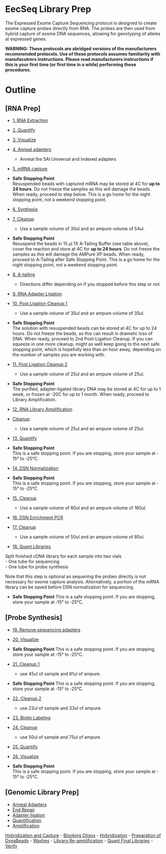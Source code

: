 EecSeq Library Prep
================

The Expressed Exome Capture Sequencing protocol is designed to create
exome capture probes directly from RNA. The probes are then used from
hybrid capture of exome DNA sequences, allowing for genotyping of
alleles at expressed genes.

**WARNING: These protocols are abridged versions of the manufacturers
recommended protocols. Use of these protocols assumes familiarity with
manufacutrers instructions. Please read manufacturers instructions if
this is your first time (or first time in a while) performing these
procedures.**

# Outline

## \[RNA Prep\]

  - [1. RNA
    Extraction](https://pinskylab.github.io/laboratory/protocols/rna_extraction_tri.nb.html)

  - [2.
    Quantify](https://pinskylab.github.io/laboratory/protocols/Qubit-HS.nb.html)

  - [3.
    Visualize](https://pinskylab.github.io/laboratory/protocols/bioanalyzer.nb.html)

  - [4. Anneal
    adapters](https://pinskylab.github.io/laboratory/protocols/anneal.nb.html)
    
      - Anneal the SAI Universal and Indexed adapters

  - [5. mRNA
    capture](https://pinskylab.github.io/laboratory/protocols/mrna-capture.nb.html)

  - **Safe Stopping Point**  
    Resuspended beads with captured mRNA may be stored at 4C for **up to
    24 hours**. Do not freeze the samples as this will damage the beads.
    When ready, proceed to step below. This is a go home for the night
    stopping point, not a weekend stopping point.

  - [6.
    Synthesis](https://pinskylab.github.io/laboratory/protocols/synthesis_eecseq.nb.html)

  - [7.
    Cleanup](https://pinskylab.github.io/laboratory/protocols/ampure.nb.html)
    
      - Use a sample volume of 30ul and an ampure volume of 54ul.

  - **Safe Stopping Point**  
    Resuspend the beads in 15 μl 1X A-Tailing Buffer (see table above),
    cover the reaction and store at 4C for **up to 24 hours**. Do not
    freeze the samples as this will damage the AMPure XP beads. When
    ready, proceed to A-Tailing after Safe Stopping Point. This is a go
    home for the night stopping point, not a weekend stopping point.

  - [8.
    A-tailing](https://pinskylab.github.io/laboratory/protocols/a-tailing.nb.html)
    
      - Directions differ depending on if you stopped before this step
        or not.

  - [9. RNA Adapter
    Ligation](https://pinskylab.github.io/laboratory/protocols/rna_ligation_eecseq.nb.html)

  - [10. Post Ligation
    Cleanup 1](https://pinskylab.github.io/laboratory/protocols/ampure.nb.html)
    
      - Use a sample volume of 35ul and an ampure volume of 35ul.

  - **Safe Stopping Point**  
    The solution with resuspended beads can be stored at 4C for up to 24
    hours. Do not freeze the beads, as this can result in dramatic loss
    of DNA. When ready, proceed to 2nd Post-Ligation Cleanup. If you can
    squeeze in one more cleanup, might as well keep going to the next
    safe stopping point, which is hopefully less than an hour away,
    depending on the number of samples you are working with.

  - [11. Post Ligation
    Cleanup 2](https://pinskylab.github.io/laboratory/protocols/ampure.nb.html)
    
      - Use a sample volume of 25ul and an ampure volume of 25ul.

  - **Safe Stopping Point**  
    The purified, adapter-ligated library DNA may be stored at 4C for up
    to 1 week, or frozen at -20C for up to 1 month. When ready, proceed
    to Library Amplification.

  - [12. RNA Library
    Amplification](https://pinskylab.github.io/laboratory/protocols/rna_amp_eecseq.nb.html)

  - [Cleanup](https://pinskylab.github.io/laboratory/protocols/ampure.nb.html)
    
      - Use a sample volume of 25ul and an ampure volume of 25ul.

  - [13.
    Quantify](https://pinskylab.github.io/laboratory/protocols/Qubit-HS.nb.html)  

  - **Safe Stopping Point**  
    This is a safe stopping point. If you are stopping, store your
    sample at ‐15° to ‐25°C.  

  - [14. DSN
    Normalization](https://pinskylab.github.io/laboratory/protocols/dsn-norm.nb.html)  

  - **Safe Stopping Point**  
    This is a safe stopping point. If you are stopping, store your
    sample at ‐15° to ‐25°C.

  - [15.
    Cleanup](https://pinskylab.github.io/laboratory/protocols/ampure.nb.html)
    
      - Use a sample volume of 80ul and an ampure volume of 160ul.

  - [16. DSN Enrichment
    PCR](https://pinskylab.github.io/laboratory/protocols/dsn-pcr.nb.html)

  - [17.
    Cleanup](https://pinskylab.github.io/laboratory/protocols/ampure.nb.html)
    
      - Use a sample volume of 50ul and an ampure volume of 80ul.

  - [18. Quant
    Libraries](https://pinskylab.github.io/laboratory/protocols/Qubit-HS.nb.html)

Split finished cDNA library for each sample into two vials  
\- One tube for sequencing  
\- One tube for probe synthesis

Note that this step is optional as sequening the probes directly is not
necessary for exome capture analysis. Alternatively, a portion of the
mRNA library can be saved before DSN normalization for sequencing.

  - **Safe Stopping Point** This is a safe stopping point. If you are
    stopping, store your sample at ‐15° to ‐25°C.

## \[Probe Synthesis\]

  - [19. Remove sequencing
    adapters](\(https://pinskylab.github.io/laboratory/protocols/remove-adapters_eecseq.nb.html\))  

  - [20.
    Visualize](https://pinskylab.github.io/laboratory/protocols/bioanalyzer.nb.html)  

  - **Safe Stopping Point** This is a safe stopping point. If you are
    stopping, store your sample at ‐15° to ‐25°C.  

  - [21.
    Cleanup 1](https://pinskylab.github.io/laboratory/protocols/ampure.nb.html)
    
      - use 45ul of sample and 81ul of ampure.

  - **Safe Stopping Point** This is a safe stopping point. If you are
    stopping, store your sample at ‐15° to ‐25°C.

  - [22.
    Cleanup 2](https://pinskylab.github.io/laboratory/protocols/ampure.nb.html)
    
      - use 22ul of sample and 33ul of ampure.

  - [23. Biotin
    Labeling](https://pinskylab.github.io/laboratory/protocols/biotin_eecseq.nb.html)

  - [24.
    Cleanup](https://pinskylab.github.io/laboratory/protocols/ampure.nb.html)
    
      - use 50ul of sample and 75ul of ampure.

  - [25.
    Quantify](https://pinskylab.github.io/laboratory/protocols/Qubit-HS.nb.html)  

  - [26.
    Visualize](https://pinskylab.github.io/laboratory/protocols/bioanalyzer.nb.html)  

  - **Safe Stopping Point**  
    This is a safe stopping point. If you are stopping, store your
    sample at ‐15° to ‐25°C.

## \[Genomic Library Prep\]

  - [Anneal Adapters](#anneal-adapters)
  - [End Repair](#end-repair)
  - [Adapter ligation](#adapter-ligation)
  - [Quantification](#quant-samples)
  - [Amplification](#library-amplification)

[Hybridization and Capture](#hybridization-and-capture) - [Blocking
Oligos](#blocking-oligos) - [Hybridization](#hybridization) -
[Preparation of DynaBeads](#preparation-of-dynabeads) -
[Washes](#washes) - [Library
Re-amplification](#library-re-amplification) - [Quant Final
Libraries](#quant-samples) - [Verify](#verify)
